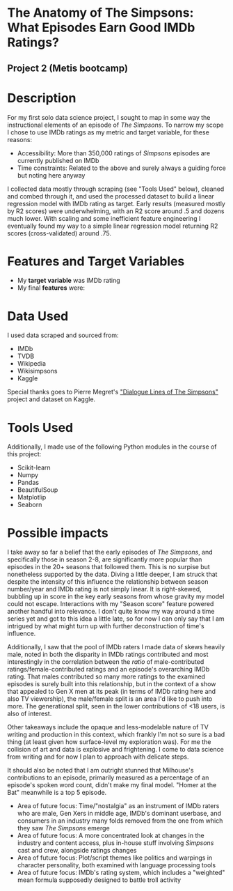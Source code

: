 # The Anatomy of The Simpsons: What Episodes Earn Good IMDb Ratings?
## Project 2 (Metis bootcamp)

# Description
For my first solo data science project, I sought to map in some way the instructional elements of an episode of *The Simpsons*. To narrow my scope I chose to use IMDb ratings as my metric and target variable, for these reasons:
- Accessibility: More than 350,000 ratings of *Simpsons* episodes are currently published on IMDb
- Time constraints: Related to the above and surely always a guiding force but noting here anyway

I collected data mostly through scraping (see "Tools Used" below), cleaned and combed through it, and used the processed dataset to build a linear regression model with IMDb rating as target. Early results (measured mostly by R2 scores) were underwhelming, with an R2 score around .5 and dozens much lower. With scaling and some inefficient feature engineering I eventually found my way to a simple linear regression model returning R2 scores (cross-validated) around .75.

# Features and Target Variables
- My **target variable** was IMDb rating
- My final **features** were:

# Data Used
I used data scraped and sourced from:
- IMDb
- TVDB
- Wikipedia
- Wikisimpsons
- Kaggle

Special thanks goes to Pierre Megret's ["Dialogue Lines of The Simpsons"](https://www.kaggle.com/pierremegret/dialogue-lines-of-the-simpsons) project and dataset on Kaggle.

# Tools Used
Additionally, I made use of the following Python modules in the course of this project:
- Scikit-learn
- Numpy
- Pandas
- BeautifulSoup
- Matplotlip
- Seaborn

# Possible impacts
I take away so far a belief that the early episodes of *The Simpsons*, and specifically those in season 2-8, are significantly more popular than episodes in the 20+ seasons that followed them. This is no surpise but nonetheless supported by the data. Diving a little deeper, I am struck that despite the intensity of this influence the relationship between season number/year and IMDb rating is not simply linear. It is right-skewed, bubbling up in score in the key early seasons from whose gravity my model could not escape. Interactions with my "Season score" feature powered another handful into relevance. I don't quite know my way around a time series yet and got to this idea a little late, so for now I can only say that I am intrigued by what might turn up with further deconstruction of time's influence.

Additionally, I saw that the pool of IMDb raters I made data of skews heavily male, noted in both the disparity in IMDb ratings contributed and most interestingly in the correlation between the *ratio* of male-contributed ratings/female-contributed ratings and an episode's overarching IMDb rating. That males contributed so many more ratings to the examined episodes is surely built into this relationship, but in the context of a show that appealed to Gen X men at its peak (in terms of IMDb rating here and also TV viewership), the male/female split is an area I'd like to push into more. The generational split, seen in the lower contributions of <18 users, is also of interest.

Other takeaways include the opaque and less-modelable nature of TV writing and production in this context, which frankly I'm not so sure is a bad thing (at least given how surface-level my exploration was). For me the collision of art and data is explosive and frightening. I come to data science from writing and for now I plan to approach with delicate steps.

It should also be noted that I am outright stunned that Milhouse's contributions to an episode, primarily measured as a percentage of an episode's spoken word count, didn't make my final model. "Homer at the Bat" meanwhile is a top 5 episode.

- Area of future focus: Time/"nostalgia" as an instrument of IMDb raters who are male, Gen Xers in middle age, IMDb's dominant userbase, and consumers in an industry many folds removed from the one from which they saw *The Simpsons* emerge
- Area of future focus: A more concentrated look at changes in the industry and content access, plus in-house stuff involving *Simpsons* cast and crew, alongside ratings changes
- Area of future focus: Plot/script themes like politics and warpings in character personality, both examined with language processing tools
- Area of future focus: IMDb's rating system, which includes a "weighted" mean formula supposedly designed to battle troll activity
